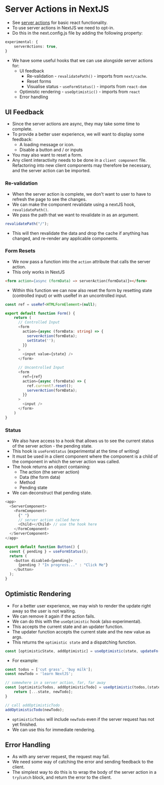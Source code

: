 # Server Actions in NextJS

- See [server actions](./../react/server-actions.md) for basic react functionality.
- To use server actions in NextJS we need to opt-in.
- Do this in the next.config.js file by adding the following property:

```ts
experimental: {
    serverActions: true,
}
```

- We have some useful hooks that we can use alongside server actions for:
  - UI feedback
    - Re-validation - `revalidatePath()` - imports from `next/cache`.
    - Reset forms
    - Visualise status - `useFormStatus()` - imports from `react-dom`
  - Optimistic rendering - `useOptimistic()` - imports from `react`
  - Error handling

## UI Feedback

- Since the server actions are async, they may take some time to complete.
- To provide a better user experience, we will want to display some feedback:
  - A loading message or icon.
  - Disable a button and / or inputs
- You may also want to reset a form.
- Any client interactivity needs to be done in a `client component` file. Refactoring into new client components may therefore be necessary, and the server action can be imported.

### Re-validation

- When the server action is complete, we don't want to user to have to refresh the page to see the changes.
- We can make the component revalidate using a nextJS hook, `revalidatePath()`.
- We pass the path that we want to revalidate in as an argument.

```ts
revalidatePath("/");
```

- This will then revalidate the data and drop the cache if anything has changed, and re-render any applicable components.

### Form Resets

- We now pass a function into the `action` attribute that calls the server action.
- This only works in NextJS

```html
<form action={async (formData) => serverAction(formData)}></form>
```

- Within this function we can now also reset the form by resetting state (controlled input) or with useRef in an uncontrolled input.

```ts
const ref = useRef<HTMLFormElement>(null);

export default function Form() {
    return (
      // Controlled Input
      <form
        action={async (formData: string) => {
          serverAction(formData);
          setState('');
        }}
      >
        <input value={state} />
      </form>

      // Uncontrolled Input
      <form
        ref={ref}
        action={async (formData) => {
          ref.current?.reset();
          serverAction(formData);
        }}
      >
        <input />
      </form>
    )
}
```

### Status

- We also have access to a hook that allows us to see the current status of the server action - the pending state.
- This hook is `useFormStatus` (experimental at the time of writing)
- It must be used in a client component where the component is a child of the component in which the server action was called.
- The hook returns an object containing:
  - The action (the server action)
  - Data (the form data)
  - Method
  - Pending state
- We can deconstruct that pending state.

```ts
<app>
  <ServerComponent>
    <FormComponent>
      {" "}
      // server action called here
      <Child></Child> // use the hook here
    </FormComponent>
  </ServerComponent>
</app>
```

```ts
export default function Button() {
  const { pending } = useFormStatus();
  return (
    <button disabled={pending}>
      {pending ? "In progress..." : "Click Me"}
    </button>
  );
}
```

## Optimistic Rendering

- For a better user experience, we may wish to render the update right away so the user is not waiting.
- We can remove it again if the action fails.
- We can do this with the `useOptimistic` hook (also experimental).
- This accepts the current state and an updater function.
- The updater function accepts the current state and the new value as args.
- This returns the `optimistic state` and a dispatching function.

```ts
const [optimisticState, addOptimistic] = useOptimistic(state, updateFn(state, newValue) => {})
```

- For example:

```js
const todos = ['cut grass', 'buy milk'];
const newTodo = 'learn NextJS';

// somewhere in a server action, far, far away
const [optimisticTodos, addOptimisticTodo] = useOptimistic(todos,(state, newTodo) => {
    return [...state, newTodo];
}

// call addOptimisticTodo
addOptimisticTodo(newTodo);
```

- `optimisticTodos` will include `newTodo` even if the server request has not yet finished.
- We can use this for immediate rendering.

## Error Handling

- As with any server request, the request may fail.
- We need some way of catching the error and sending feedback to the client.
- The simplest way to do this is to wrap the body of the server action in a `try`/`catch` block, and return the error to the client.
